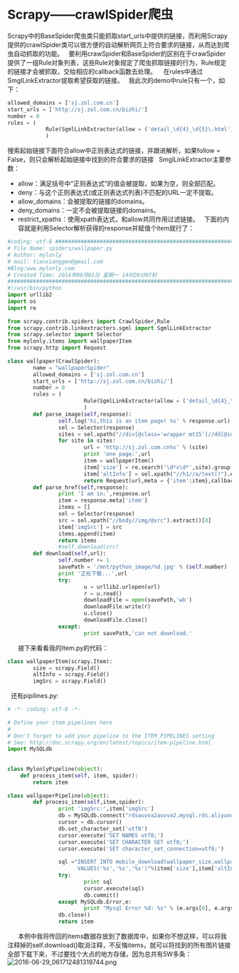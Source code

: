 # Scrapy——crawlSpider爬虫

Scrapy中的BaseSpider爬虫类只能抓取start_urls中提供的链接，而利用Scrapy提供的crawlSpider类可以很方便的自动解析网页上符合要求的链接，从而达到爬虫自动抓取的功能。
 
要利用crawSpider和BaseSpider的区别在于crawSpider提供了一组Rule对象列表，这些Rule对象规定了爬虫抓取链接的行为，Rule规定的链接才会被抓取，交给相应的callback函数去处理。
  
在rules中通过SmglLinkExtractor提取希望获取的链接。
 
我此次的demo中rule只有一个，如下：

``` python
allowed_domains = ['sj.zol.com.cn']
start_urls = ['http://sj.zol.com.cn/bizhi/']
number = 0
rules = (
            Rule(SgmlLinkExtractor(allow = ('detail_\d{4}_\d{5}\.html')),callback = 'parse_image',follow=True),
            )
```

搜索起始链接下面符合allow中正则表达式的链接，并跟进解析，如果follow = False，则只会解析起始链接中找到的符合要求的链接
 
SmglLinkExtractor主要参数：
 
- allow：满足括号中“正则表达式”的值会被提取，如果为空，则全部匹配。
- deny：与这个正则表达式(或正则表达式列表)不匹配的URL一定不提取。
- allow_domains：会被提取的链接的domains。
- deny_domains：一定不会被提取链接的domains。
- restrict_xpaths：使用xpath表达式，和allow共同作用过滤链接。
 
下面的内容就是利用Selector解析获得的response并赋值个item就行了：

``` python
#coding: utf-8 #############################################################
# File Name: spiders/wallpaper.py
# Author: mylonly
# mail: tianxianggen@gmail.com
#Blog:www.mylonly.com
# Created Time: 2014年09月01日 星期一 14时20分07秒
#########################################################################
#!/usr/bin/python
import urllib2
import os
import re
 
from scrapy.contrib.spiders import CrawlSpider,Rule
from scrapy.contrib.linkextractors.sgml import SgmlLinkExtractor
from scrapy.selector import Selector
from mylonly.items import wallpaperItem
from scrapy.http import Request
 
class wallpaper(CrawlSpider):
        name = "wallpaperSpider"
        allowed_domains = ['sj.zol.com.cn']
        start_urls = ['http://sj.zol.com.cn/bizhi/']
        number = 0
        rules = (
                        Rule(SgmlLinkExtractor(allow = ('detail_\d{4}_\d{5}\.html')),callback = 'parse_image',follow=True),
                        )
        def parse_image(self,response):
                self.log('hi,this is an item page! %s' % response.url)
                sel = Selector(response)
                sites = sel.xpath("//div[@class='wrapper mt15']//dd[@id='tagfbl']//a[@target='_blank']/@href").extract()       
                for site in sites:
                        url = 'http://sj.zol.com.cn%s' % (site)
                        print 'one page:',url
                        item = wallpaperItem()
                        item['size'] = re.search('\d*x\d*',site).group()
                        item['altInfo'] = sel.xpath("//h1//a/text()").extract()[0]
                        return Request(url,meta = {'item':item},callback = self.parse_href)
        def parse_href(self,response):
                print 'I am in:',response.url
                item = response.meta['item']
                items = []
                sel = Selector(response)
                src = sel.xpath("//body//img/@src").extract()[0]
                item['imgSrc'] = src
                items.append(item)
                return items
                #self.download(src)
        def download(self,url):
                self.number += 1
                savePath = '/mnt/python_image/%d.jpg' % (self.number)
                print '正在下载...',url
                try:
                        u = urllib2.urlopen(url)
                        r = u.read()
                        downloadFile = open(savePath,'wb')
                        downloadFile.write(r)
                        u.close()
                        downloadFile.close()
                except:
                        print savePath,'can not download.'
```
 
 
 
接下来看看我的Item.py的代码：

```python
class wallpaperItem(scrapy.Item):
        size = scrapy.Field()
        altInfo = scrapy.Field()
        imgSrc = scrapy.Field()
```
 
还有pipilines.py:

```python
# -*- coding: utf-8 -*-
 
# Define your item pipelines here
#
# Don't forget to add your pipeline to the ITEM_PIPELINES setting
# See: http://doc.scrapy.org/en/latest/topics/item-pipeline.html
import MySQLdb
 
 
class MylonlyPipeline(object):
    def process_item(self, item, spider):
        return item
 
class wallpaperPipeline(object):
        def process_item(self,item,spider):
                print 'imgSrc:',item['imgSrc']
                db = MySQLdb.connect("rdsauvva2auvva2.mysql.rds.aliyuncs.com","mylonly","703003659txg","wallpaper")
                cursor = db.cursor()
                db.set_character_set('utf8')
                cursor.execute('SET NAMES utf8;')
                cursor.execute('SET CHARACTER SET utf8;')
                cursor.execute('SET character_set_connection=utf8;')
 
                sql ="INSERT INTO mobile_download(wallpaper_size,wallpaper_info,wallpaper_src)\
                      VALUES('%s','%s','%s')"%(item['size'],item['altInfo'],item['imgSrc'])
                try:
                        print sql
                        cursor.execute(sql)
                        db.commit()
                except MySQLdb.Error,e:
                        print "Mysql Error %d: %s" % (e.args[0], e.args[1])
                db.close()
                return item
```
 
 
 
本例中我将传回的items数据存放到了数据库中，如果你不想这样，可以将我注释掉的self.download()取消注释，不反悔items，就可以将找到的所有图片链接全部下载下来，不过要找个大点的地方存储，因为总共有5W多条：
![2016-06-29_061712481319744.png](http://pic.mylonly.com/2016-06-29_061712481319744.png)

